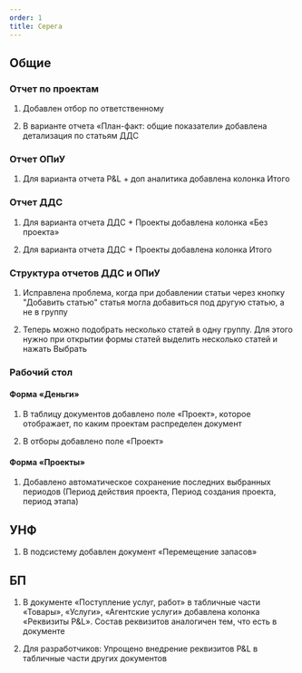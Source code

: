 ```yaml
---
order: 1
title: Серега
---
```


## Общие

### Отчет по проектам

1. Добавлен отбор по ответственному

2. В варианте отчета «План-факт: общие показатели» добавлена детализация по статьям ДДС

### Отчет ОПиУ

1. Для варианта отчета P&L + доп аналитика добавлена колонка Итого

### Отчет ДДС

1. Для варианта отчета ДДС + Проекты добавлена колонка «Без проекта»

2. Для варианта отчета ДДС + Проекты добавлена колонка Итого

### Структура отчетов ДДС и ОПиУ

1. Исправлена проблема, когда при добавлении статьи через кнопку "Добавить статью" статья могла добавиться  под другую статью, а не в группу

2. Теперь можно подобрать несколько статей в одну группу. Для этого нужно при открытии формы статей выделить несколько статей и нажать Выбрать

### Рабочий стол

#### Форма «Деньги»

1. В таблицу документов добавлено поле «Проект», которое отображает, по каким проектам распределен документ

2. В отборы добавлено поле «Проект»

#### Форма «Проекты»

1. Добавлено автоматическое сохранение последних выбранных периодов (Период действия проекта, Период создания проекта, период этапа)

## УНФ

1. В подсистему добавлен документ «Перемещение запасов»

## БП

1. В документе «Поступление услуг, работ» в табличные части «Товары», «Услуги», «Агентские услуги» добавлена колонка «Реквизиты P&L». Состав реквизитов аналогичен тем, что есть в документе

2. Для разработчиков: Упрощено внедрение реквизитов P&L в табличные части других документов